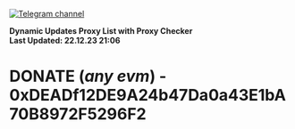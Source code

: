 [![Telegram channel](https://img.shields.io/endpoint?url=https://runkit.io/damiankrawczyk/telegram-badge/branches/master?url=https://t.me/n4z4v0d)](https://t.me/n4z4v0d) 

**Dynamic Updates Proxy List with Proxy Checker**  
**Last Updated: 22.12.23 21:06**

# DONATE (_any evm_) - 0xDEADf12DE9A24b47Da0a43E1bA70B8972F5296F2
